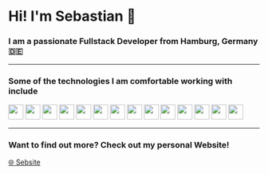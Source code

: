 # Hi! I'm **Sebastian** 👋
### I am a passionate Fullstack Developer from Hamburg, Germany 🇩🇪
____
### Some of the technologies I am comfortable working with include 
<img src="https://cdn.jsdelivr.net/gh/devicons/devicon@latest/icons/csharp/csharp-plain.svg" width="30" height="30" /> <img img src="https://cdn.jsdelivr.net/gh/devicons/devicon@latest/icons/dot-net/dot-net-plain.svg" width="30" height="30" /> 
<img src="https://cdn.jsdelivr.net/gh/devicons/devicon@latest/icons/java/java-plain.svg" width="30" height="30"/> <img src="https://cdn.jsdelivr.net/gh/devicons/devicon@latest/icons/postgresql/postgresql-plain.svg" width="30" height="30"/> 
<img src="https://cdn.jsdelivr.net/gh/devicons/devicon@latest/icons/microsoftsqlserver/microsoftsqlserver-plain.svg" width="30" height="30" /> <img src="https://cdn.jsdelivr.net/gh/devicons/devicon@latest/icons/typescript/typescript-plain.svg" width="30" height="30"/>
<img src="https://cdn.jsdelivr.net/gh/devicons/devicon@latest/icons/react/react-original.svg" width="30" height="30" /> <img src="https://cdn.jsdelivr.net/gh/devicons/devicon@latest/icons/html5/html5-plain.svg" width="30" height="30"/>
<img src="https://cdn.jsdelivr.net/gh/devicons/devicon@latest/icons/css3/css3-plain.svg" width="30" height="30" /> <img src="https://cdn.jsdelivr.net/gh/devicons/devicon@latest/icons/bootstrap/bootstrap-plain.svg" width="30" height="30"/>
<img src="https://cdn.jsdelivr.net/gh/devicons/devicon@latest/icons/firebase/firebase-plain.svg" width="30" height="30" /> <img src="https://cdn.jsdelivr.net/gh/devicons/devicon@latest/icons/unity/unity-plain.svg" width="30" height="30"/>
<img src="https://cdn.jsdelivr.net/gh/devicons/devicon@latest/icons/postman/postman-plain.svg" width="30" height="30" /> <img src="https://cdn.jsdelivr.net/gh/devicons/devicon@latest/icons/git/git-plain.svg" width="30" height="30"/>
____
### Want to find out more? Check out my personal Website!

[🌐 Sebsite](https://sebastianbugl.dev)

